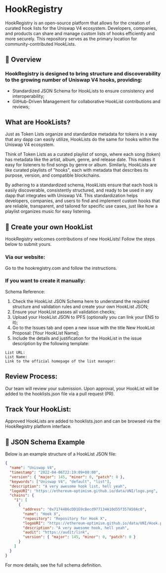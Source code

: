 # HookRegistry

HookRegistry is an open-source platform that allows for the creation of curated hook lists for the Uniswap V4 ecosystem. Developers, companies, and products can share and manage custom lists of hooks efficiently and more securely. This repository serves as the primary location for community-contributed HookLists.

## 📖 Overview

### HookRegistry is designed to bring structure and discoverability to the growing number of Uniswap V4 hooks, providing:

- Standardized JSON Schema for HookLists to ensure consistency and interoperability;
- GitHub-Driven Management for collaborative HookList contributions and reviews;

## What are HookLists?

Just as Token Lists organize and standardize metadata for tokens in a way that any dapp can easily utilize, HookLists do the same for hooks within the Uniswap V4 ecosystem.

Think of Token Lists as a curated playlist of songs, where each song (token) has metadata like the artist, album, genre, and release date. This makes it easy for listeners to find songs by genre or album. Similarly, HookLists are like curated playlists of "hooks", each with metadata that describes its purpose, version, and compatible blockchains.

By adhering to a standardized schema, HookLists ensure that each hook is easily discoverable, consistently structured, and ready to be used in any dapp that integrates with Uniswap V4. This standardization helps developers, companies, and users to find and implement custom hooks that are reliable, transparent, and tailored for specific use cases, just like how a playlist organizes music for easy listening.

## 🧩 Create your own HookList

HookRegistry welcomes contributions of new HookLists! Follow the steps below to submit yours.

### Via our website:

Go to the hookregistry.com and follow the instructions.

### If you want to create it manually:

Schema Reference:

1. Check the HookList JSON Schema here to understand the required structure and validation rules and create your own HookList JSON;
2. Ensure your HookList passes all validation checks;
3. Upload your HookList JSON to IPFS (optionally you can link your ENS to it);
4. Go to the Issues tab and open a new issue with the title New HookList Proposal: [Your HookList Name];
5. Include the details and justification for the HookList in the issue description by the following template:

```
List URL:
List Name:
Link to the official homepage of the list manager:
```

## Review Process:

Our team will review your submission. Upon approval, your HookList will be added to the hooklists.json file via a pull request (PR).

## Track Your HookList:

Approved HookLists are added to hooklists.json and can be browsed via the HookRegistry platform interface.

## 📜 JSON Schema Example

Below is an example structure of a HookList JSON file:

```json
{
  "name": "Uniswap V4",
  "timestamp": "2022-04-06T22:19:09+00:00",
  "version": { "major": 145, "minor": 0, "patch": 0 },
  "keywords": ["Uniswap V4", "default", "list"],
  "description": "A very awesome hook list, hell yeah",
  "logoURI": "https://ethereum-optimism.github.io/data/UNI/logo.png",
  "chains": {
    "1": [
      {
        "address": "0x7174486cDD1E9cBecd977134A10d55f357A50Ac0",
        "name": "Hook X",
        "repository": "Repository for Hook X",
        "logoURI": "https://ethereum-optimism.github.io/data/UNI/Hook.png",
        "description": "A very awesome hook, hell yeah",
        "audit": "https://audit/link",
        "version": { "major": 145, "minor": 0, "patch": 0 }
      }
    ]
  }
}
```

For more details, see the full schema definition.
